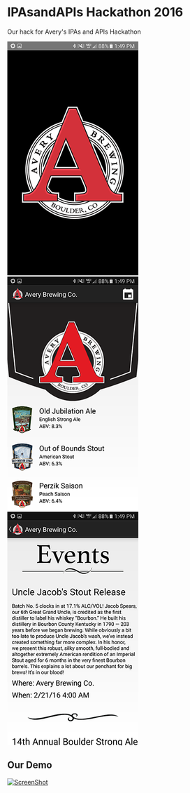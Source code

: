 # IPAsandAPIs Hackathon 2016

Our hack for Avery's IPAs and APIs Hackathon

<img src="https://github.com/jessalbarian/IPAsandAPIs/blob/master/screenshot1.png" width="300">
<img src="https://github.com/jessalbarian/IPAsandAPIs/blob/master/screenshot2.png" width="300">
<img src="https://github.com/jessalbarian/IPAsandAPIs/blob/master/screenshot3.png" width="300">

## Our Demo

[![ScreenShot](https://raw.github.com/GabLeRoux/WebMole/master/ressources/WebMole_Youtube_Video.png)](https://www.youtube.com/watch?v=OcXgvaVFUfI)
